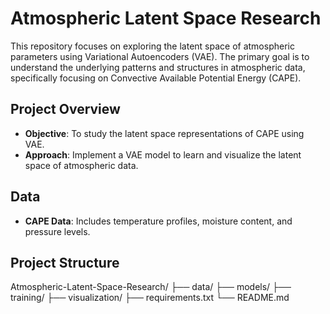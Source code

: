 # Atmospheric Latent Space Research

This repository focuses on exploring the latent space of atmospheric parameters using Variational Autoencoders (VAE). The primary goal is to understand the underlying patterns and structures in atmospheric data, specifically focusing on Convective Available Potential Energy (CAPE).

## Project Overview

- **Objective**: To study the latent space representations of CAPE using VAE.
- **Approach**: Implement a VAE model to learn and visualize the latent space of atmospheric data.

## Data

- **CAPE Data**: Includes temperature profiles, moisture content, and pressure levels.


## Project Structure
Atmospheric-Latent-Space-Research/
├── data/
├── models/
├── training/
├── visualization/
├── requirements.txt
└── README.md
